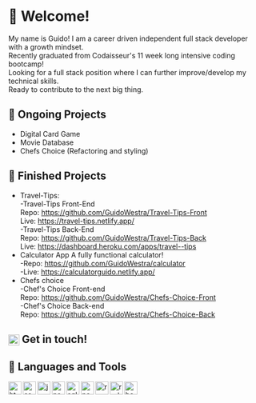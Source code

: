 # :wave: Welcome!
My name is Guido! 
I am a career driven independent full stack developer with a growth mindset. <br />
Recently graduated from Codaisseur's 11 week long intensive coding bootcamp! <br /> 
Looking for a full stack position where I can further improve/develop my technical skills. <br /> 
Ready to contribute to the next big thing. <br />
## :seedling: Ongoing Projects 
- Digital Card Game
- Movie Database 
- Chefs Choice (Refactoring and styling)


## :palm_tree: Finished Projects 
- Travel-Tips:<br />
   -Travel-Tips  Front-End <br />
    Repo: https://github.com/GuidoWestra/Travel-Tips-Front <br />
    Live: https://travel-tips.netlify.app/ <br />
   -Travel-Tips  Back-End  <br />
    Repo: https://github.com/GuidoWestra/Travel-Tips-Back <br />
    Live: https://dashboard.heroku.com/apps/travel--tips <br />    
- Calculator App 
    A fully functional calculator!<br />
   -Repo: https://github.com/GuidoWestra/calculator <br />
   -Live: https://calculatorguido.netlify.app/  <br />
- Chefs choice <br />
   -Chef's Choice  Front-end <br />
    Repo: https://github.com/GuidoWestra/Chefs-Choice-Front <br />
   -Chef's Choice  Back-end  <br />
    Repo: https://github.com/GuidoWestra/Chefs-Choice-Back <br />

## [<img align="center" alt="linkedin logo" width="22px" src="https://www.flaticon.com/svg/static/icons/svg/61/61109.svg"/>](https://www.linkedin.com/in/guidowestra/) Get in touch!

## :wrench: Languages and Tools
<img align="left" alt="html logo" width="26px" src="https://images.vexels.com/media/users/3/166383/isolated/preview/6024bc5746d7436c727825dc4fc23c22-html-programming-language-icon-by-vexels.png"/>
<img align="left" alt="css logo" width="26px" src="https://cdn.iconscout.com/icon/free/png-512/css-118-569410.png"/>
<img align="left" alt="js logo" width="26px" src="https://www.freepnglogos.com/uploads/javascript-png/javascript-vector-logo-yellow-png-transparent-javascript-vector-12.png"/>
<img align="left" alt="nodejs logo" width="26px" src="https://upload.wikimedia.org/wikipedia/commons/thumb/d/d9/Node.js_logo.svg/1200px-Node.js_logo.svg.png"/>
<img align="left" alt="sql orm logo" width="26px" src="https://sequelize.org/v4/manual/asset/logo-small.png"/>
<img align="left" alt="postgresql" width="26px" src="https://cdn.iconscout.com/icon/free/png-512/postgresql-226047.png"/>
<img align="left" alt="react logo" width="26px" src="https://cdn.iconscout.com/icon/free/png-512/react-1-282599.png"/>
<img align="left" alt="redux logo" width="26px" src="https://cdn.iconscout.com/icon/free/png-512/redux-283024.png"/>
<img align="left" alt="bootstrap logo" width="26px" src="https://cdn.iconscout.com/icon/free/png-256/bootstrap-226077.png"/>
